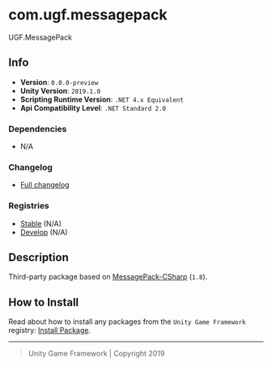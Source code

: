 # com.ugf.messagepack

UGF.MessagePack

## Info

- **Version**: `0.0.0-preview`
- **Unity Version**: `2019.1.0`
- **Scripting Runtime Version**: `.NET 4.x Equivalent`
- **Api Compatibility Level**: `.NET Standard 2.0`

### Dependencies

- N/A

### Changelog

- [Full changelog][1]

### Registries

- [Stable][2] (N/A)
- [Develop][3] (N/A)

## Description

Third-party package based on [MessagePack-CSharp](https://github.com/neuecc/MessagePack-CSharp) (`1.8`).

## How to Install

Read about how to install any packages from the `Unity Game Framework` registry: [Install Package][4].

---
> Unity Game Framework | Copyright 2019

[1]: changelog.md
[2]: https://bintray.com/unity-game-framework/stable/com.ugf.messagepack
[3]: https://bintray.com/unity-game-framework/dev/com.ugf.messagepack
[4]: https://github.com/unity-game-framework/ugf-documentation/wiki/Install-Package
